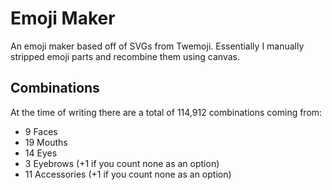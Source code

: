 # Emoji Maker
An emoji maker based off of SVGs from Twemoji. Essentially I manually stripped emoji parts and recombine them using canvas.

## Combinations
At the time of writing there are a total of 114,912 combinations coming from:
- 9 Faces
- 19 Mouths
- 14 Eyes
- 3 Eyebrows (+1 if you count none as an option)
- 11 Accessories (+1 if you count none as an option)
